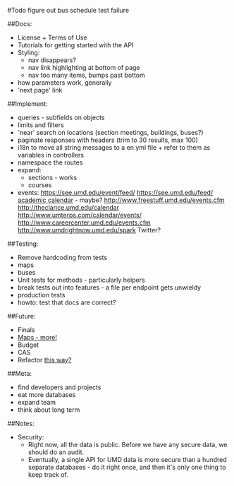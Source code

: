 #Todo
figure out bus schedule test failure

##Docs:
  - License + Terms of Use
  - Tutorials for getting started with the API
  - Styling:
    - nav disappears?
    - nav link highlighting at bottom of page
    - nav too many items, bumps past bottom
  - how parameters work, generally
  - 'next page' link

##Implement:
  - queries - subfields on objects
  - limits and filters 
  - 'near' search on locations (section meetings, buildings, buses?)
  - paginate responses with headers (trim to 30 results, max 100)
  - i18n to move all string messages to a en.yml file + refer to them as variables in controllers 
  - namespace the routes
  - expand:
    - sections - works
    - courses
  - events:
    https://see.umd.edu/event/feed/
  https://see.umd.edu/feed/
  [academic calendar](http://registrar.umd.edu/calendar.html) - maybe?
  http://www.freestuff.umd.edu/events.cfm
  http://theclarice.umd.edu/calendar
  http://www.umterps.com/calendar/events/
  http://www.careercenter.umd.edu/events.cfm
  http://www.umdrightnow.umd.edu/spark
  Twitter?

##Testing:
  - Remove hardcoding from tests
  - maps
  - buses
  - Unit tests for methods - particularly helpers
  - break tests out into features - a file per endpoint gets unwieldy
  - production tests
  - howto: test that docs are correct?

##Future:
  - Finals 
  - [Maps - more!](http://maps.umd.edu/arcgis/rest/services)
  - Budget
  - CAS
  - Refactor [this way?](http://stackoverflow.com/questions/5015471/using-sinatra-for-larger-projects-via-multiple-files)

##Meta:
 - find developers and projects
 - eat more databases
 - expand team
 - think about long term

##Notes:
- Security: 
  - Right now, all the data is public. Before we have any secure data, we should do an audit.
  - Eventually, a single API for UMD data is more secure than a hundred separate databases - do it right once, and then it's only one thing to keep track of.